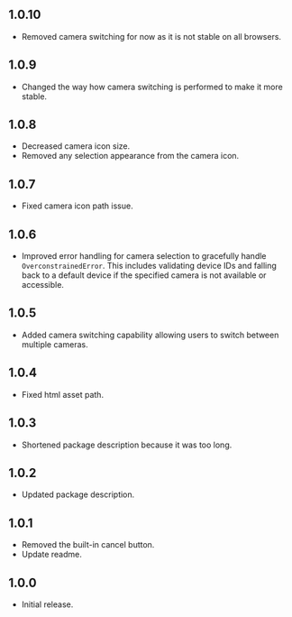 ## 1.0.10

- Removed camera switching for now as it is not stable on all browsers.

## 1.0.9

- Changed the way how camera switching is performed to make it more stable.

## 1.0.8

- Decreased camera icon size.
- Removed any selection appearance from the camera icon.

## 1.0.7

- Fixed camera icon path issue.

## 1.0.6

- Improved error handling for camera selection to gracefully handle
  `OverconstrainedError`. This includes validating device IDs and falling back
  to a default device if the specified camera is not available or accessible.

## 1.0.5

- Added camera switching capability allowing users to switch between multiple
  cameras.

## 1.0.4

- Fixed html asset path.

## 1.0.3

- Shortened package description because it was too long.

## 1.0.2

- Updated package description.

## 1.0.1

- Removed the built-in cancel button.
- Update readme.

## 1.0.0

- Initial release.
